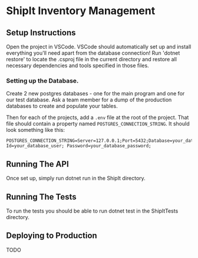 # ShipIt Inventory Management

## Setup Instructions
Open the project in VSCode.
VSCode should automatically set up and install everything you'll need apart from the database connection!
Run 'dotnet restore' to locate the .csproj file in the current directory and restore all necessary dependencies and tools specified in those files.

### Setting up the Database.
Create 2 new postgres databases - one for the main program and one for our test database.
Ask a team member for a dump of the production databases to create and populate your tables.

Then for each of the projects, add a `.env` file at the root of the project.
That file should contain a property named `POSTGRES_CONNECTION_STRING`.
It should look something like this:
```
POSTGRES_CONNECTION_STRING=Server=127.0.0.1;Port=5432;Database=your_database_name;User Id=your_database_user; Password=your_database_password;
```

## Running The API
Once set up, simply run dotnet run in the ShipIt directory.

## Running The Tests
To run the tests you should be able to run dotnet test in the ShipItTests directory.

## Deploying to Production
TODO
